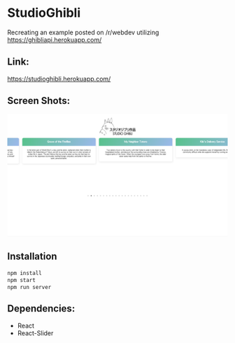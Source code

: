 # StudioGhibli
Recreating an example posted on /r/webdev utilizing https://ghibliapi.herokuapp.com/

## Link:
https://studioghibli.herokuapp.com/

## Screen Shots:
![](https://github.com/VidushanK/StudioGhibli/blob/master/src/assets/images/homepage.png)

## Installation
```
npm install
npm start
npm run server
```
## Dependencies:

* React
* React-Slider
